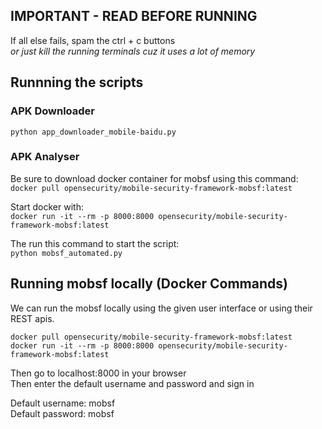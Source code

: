 
## IMPORTANT - READ BEFORE RUNNING
If all else fails, spam the ctrl + c buttons  
*or just kill the running terminals cuz it uses a lot of memory*


## Runnning the scripts
### APK Downloader
`python app_downloader_mobile-baidu.py`

### APK Analyser
Be sure to download docker container for mobsf using this command:  
`docker pull opensecurity/mobile-security-framework-mobsf:latest`

Start docker with:  
`docker run -it --rm -p 8000:8000 opensecurity/mobile-security-framework-mobsf:latest`

The run this command to start the script:  
`python mobsf_automated.py`


## Running mobsf locally (Docker Commands)
We can run the mobsf locally using the given user interface or using their REST apis.

`docker pull opensecurity/mobile-security-framework-mobsf:latest`  
`docker run -it --rm -p 8000:8000 opensecurity/mobile-security-framework-mobsf:latest`

Then go to localhost:8000 in your browser  
Then enter the default username and password and sign in

Default username: mobsf  
Default password: mobsf

